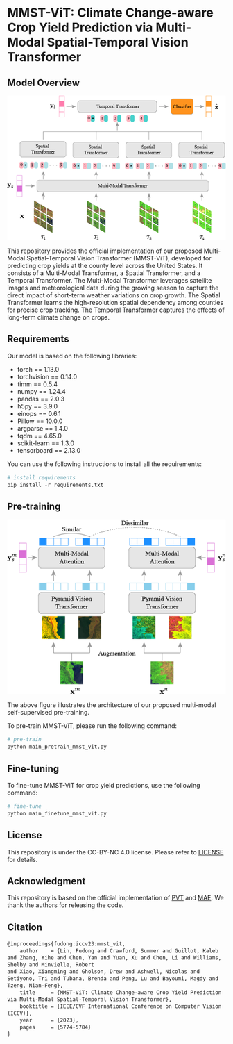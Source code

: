 # MMST-ViT: Climate Change-aware Crop Yield Prediction via Multi-Modal Spatial-Temporal Vision Transformer

## Model Overview

![mmst-vit-arch](./input/mmst-vit-arch.png)



This repository provides the official implementation of our proposed Multi-Modal Spatial-Temporal Vision Transformer (MMST-ViT), developed for predicting crop yields at the county level across the United States. It consists of a Multi-Modal Transformer, a Spatial Transformer, and a Temporal Transformer. The Multi-Modal Transformer leverages satellite images and meteorological data during the growing season to capture the direct impact of short-term weather variations on crop growth. The Spatial Transformer learns the high-resolution spatial dependency among counties for precise crop tracking. The Temporal Transformer captures the effects of long-term climate change on crops.



## Requirements

Our model is based on the following libraries:

- torch == 1.13.0
- torchvision == 0.14.0
- timm == 0.5.4
- numpy == 1.24.4
- pandas == 2.0.3
- h5py == 3.9.0
- einops == 0.6.1
- Pillow == 10.0.0
- argparse == 1.4.0
- tqdm == 4.65.0
- scikit-learn == 1.3.0
- tensorboard == 2.13.0

You can use the following instructions to install all the requirements:

```python
# install requirements
pip install -r requirements.txt
```



## Pre-training

![method-pvt-simclr](./input/method-pvt-simclr.png)



The above figure illustrates the architecture of our proposed multi-modal self-supervised pre-training.

 To pre-train MMST-ViT, please run the following command:

```python
# pre-train
python main_pretrain_mmst_vit.py
```



## Fine-tuning

To fine-tune MMST-ViT for crop yield predictions, use the following command:

```python
# fine-tune
python main_finetune_mmst_vit.py
```

## License

This repository is under the CC-BY-NC 4.0 license. Please refer to [LICENSE](https://github.com/fudong03/MMST-ViT/blob/main/LICENSE) for details.

## Acknowledgment

This repository is based on the official implementation of [PVT](https://github.com/whai362/PVT) and [MAE](https://github.com/facebookresearch/mae). We thank the authors for releasing the code.

## Citation

```
@inproceedings{fudong:iccv23:mmst_vit,
    author    = {Lin, Fudong and Crawford, Summer and Guillot, Kaleb and Zhang, Yihe and Chen, Yan and Yuan, Xu and Chen, Li and Williams, Shelby and Minvielle, Robert
and Xiao, Xiangming and Gholson, Drew and Ashwell, Nicolas and Setiyono, Tri and Tubana, Brenda and Peng, Lu and Bayoumi, Magdy and Tzeng, Nian-Feng},
    title     = {MMST-ViT: Climate Change-aware Crop Yield Prediction via Multi-Modal Spatial-Temporal Vision Transformer},
    booktitle = {IEEE/CVF International Conference on Computer Vision (ICCV)},
    year      = {2023},
    pages     = {5774-5784}
}
```
